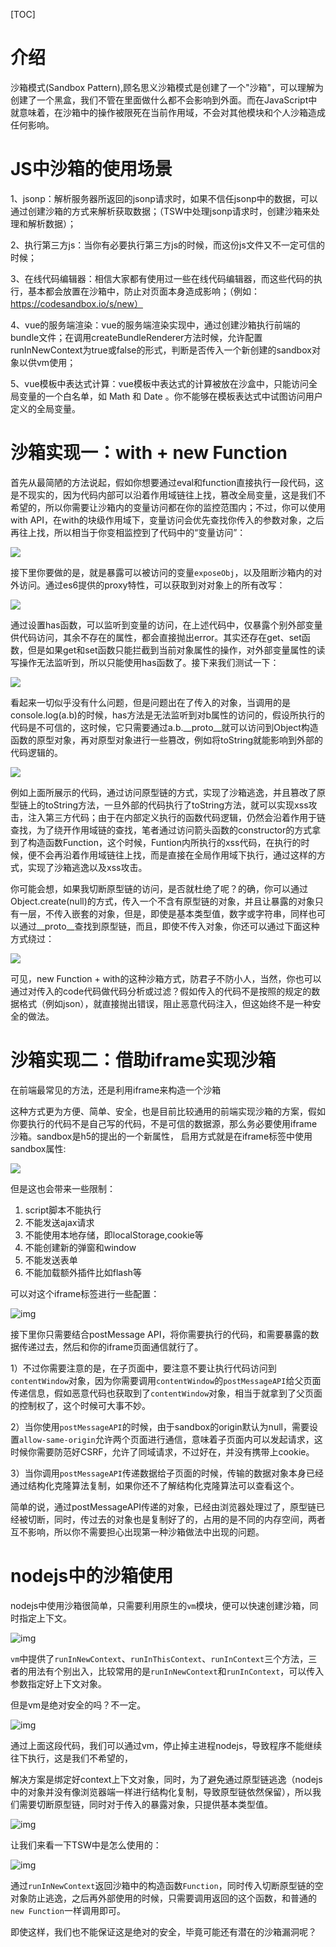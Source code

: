 [TOC]



# 介绍

沙箱模式(Sandbox Pattern),顾名思义沙箱模式是创建了一个"沙箱"，可以理解为创建了一个黑盒，我们不管在里面做什么都不会影响到外面。而在JavaScript中就意味着，在沙箱中的操作被限死在当前作用域，不会对其他模块和个人沙箱造成任何影响。



# JS中沙箱的使用场景

1、jsonp：解析服务器所返回的jsonp请求时，如果不信任jsonp中的数据，可以通过创建沙箱的方式来解析获取数据；（TSW中处理jsonp请求时，创建沙箱来处理和解析数据）；

2、执行第三方js：当你有必要执行第三方js的时候，而这份js文件又不一定可信的时候；

3、在线代码编辑器：相信大家都有使用过一些在线代码编辑器，而这些代码的执行，基本都会放置在沙箱中，防止对页面本身造成影响；（例如：https://codesandbox.io/s/new）

4、vue的服务端渲染：vue的服务端渲染实现中，通过创建沙箱执行前端的bundle文件；在调用createBundleRenderer方法时候，允许配置runInNewContext为true或false的形式，判断是否传入一个新创建的sandbox对象以供vm使用；

5、vue模板中表达式计算：vue模板中表达式的计算被放在沙盒中，只能访问全局变量的一个白名单，如 Math 和 Date 。你不能够在模板表达式中试图访问用户定义的全局变量。




 # 沙箱实现一：with + new Function

首先从最简陋的方法说起，假如你想要通过eval和function直接执行一段代码，这是不现实的，因为代码内部可以沿着作用域链往上找，篡改全局变量，这是我们不希望的，所以你需要让沙箱内的变量访问都在你的监控范围内；不过，你可以使用with API，在with的块级作用域下，变量访问会优先查找你传入的参数对象，之后再往上找，所以相当于你变相监控到了代码中的“变量访问”：

![](https://user-gold-cdn.xitu.io/2019/9/27/16d70994f686bee1?imageView2/0/w/1280/h/960/format/webp/ignore-error/1)


接下里你要做的是，就是暴露可以被访问的变量`exposeObj`，以及阻断沙箱内的对外访问。通过es6提供的proxy特性，可以获取到对对象上的所有改写：

![](https://user-gold-cdn.xitu.io/2019/9/27/16d70994fc72ebaf?imageView2/0/w/1280/h/960/format/webp/ignore-error/1)

通过设置has函数，可以监听到变量的访问，在上述代码中，仅暴露个别外部变量供代码访问，其余不存在的属性，都会直接抛出error。其实还存在get、set函数，但是如果get和set函数只能拦截到当前对象属性的操作，对外部变量属性的读写操作无法监听到，所以只能使用has函数了。接下来我们测试一下：

![](https://user-gold-cdn.xitu.io/2019/9/27/16d70994fc9ca8b8?imageView2/0/w/1280/h/960/format/webp/ignore-error/1)

看起来一切似乎没有什么问题，但是问题出在了传入的对象，当调用的是console.log(a.b)的时候，has方法是无法监听到对b属性的访问的，假设所执行的代码是不可信的，这时候，它只需要通过a.b.__proto__就可以访问到Object构造函数的原型对象，再对原型对象进行一些篡改，例如将toString就能影响到外部的代码逻辑的。

![](https://user-gold-cdn.xitu.io/2019/9/27/16d70994fce960b7?imageView2/0/w/1280/h/960/format/webp/ignore-error/1)


例如上面所展示的代码，通过访问原型链的方式，实现了沙箱逃逸，并且篡改了原型链上的toString方法，一旦外部的代码执行了toString方法，就可以实现xss攻击，注入第三方代码；由于在内部定义执行的函数代码逻辑，仍然会沿着作用于链查找，为了绕开作用域链的查找，笔者通过访问箭头函数的constructor的方式拿到了构造函数Function，这个时候，Funtion内所执行的xss代码，在执行的时候，便不会再沿着作用域链往上找，而是直接在全局作用域下执行，通过这样的方式，实现了沙箱逃逸以及xss攻击。

你可能会想，如果我切断原型链的访问，是否就杜绝了呢？的确，你可以通过Object.create(null)的方式，传入一个不含有原型链的对象，并且让暴露的对象只有一层，不传入嵌套的对象，但是，即使是基本类型值，数字或字符串，同样也可以通过__proto__查找到原型链，而且，即使不传入对象，你还可以通过下面这种方式绕过：

![](https://user-gold-cdn.xitu.io/2019/9/27/16d70994fcddb7a7?imageView2/0/w/1280/h/960/format/webp/ignore-error/1)


可见，new Function + with的这种沙箱方式，防君子不防小人，当然，你也可以通过对传入的code代码做代码分析或过滤？假如传入的代码不是按照的规定的数据格式（例如json），就直接抛出错误，阻止恶意代码注入，但这始终不是一种安全的做法。



# 沙箱实现二：借助iframe实现沙箱

在前端最常见的方法，还是利用iframe来构造一个沙箱

这种方式更为方便、简单、安全，也是目前比较通用的前端实现沙箱的方案，假如你要执行的代码不是自己写的代码，不是可信的数据源，那么务必要使用iframe沙箱。sandbox是h5的提出的一个新属性， 启用方式就是在iframe标签中使用sandbox属性:

![](https://user-gold-cdn.xitu.io/2019/9/27/16d70994fcc8932a?imageView2/0/w/1280/h/960/format/webp/ignore-error/1)

但是这也会带来一些限制：

1. script脚本不能执行
2. 不能发送ajax请求
3. 不能使用本地存储，即localStorage,cookie等
4. 不能创建新的弹窗和window
5. 不能发送表单
6. 不能加载额外插件比如flash等

可以对这个iframe标签进行一些配置：

![img](https://user-gold-cdn.xitu.io/2019/9/27/16d70995215db9f1?imageView2/0/w/1280/h/960/format/webp/ignore-error/1)



接下里你只需要结合postMessage API，将你需要执行的代码，和需要暴露的数据传递过去，然后和你的iframe页面通信就行了。

1）不过你需要注意的是，在子页面中，要注意不要让执行代码访问到`contentWindow`对象，因为你需要调用`contentWindow`的`postMessageAPI`给父页面传递信息，假如恶意代码也获取到了`contentWindow`对象，相当于就拿到了父页面的控制权了，这个时候可大事不妙。

2）当你使用`postMessageAPI`的时候，由于sandbox的origin默认为null，需要设置`allow-same-origin`允许两个页面进行通信，意味着子页面内可以发起请求，这时候你需要防范好CSRF，允许了同域请求，不过好在，并没有携带上cookie。

3）当你调用`postMessageAPI`传递数据给子页面的时候，传输的数据对象本身已经通过结构化克隆算法复制，如果你还不了解结构化克隆算法可以查看这个。

简单的说，通过postMessageAPI传递的对象，已经由浏览器处理过了，原型链已经被切断，同时，传过去的对象也是复制好了的，占用的是不同的内存空间，两者互不影响，所以你不需要担心出现第一种沙箱做法中出现的问题。

 

# nodejs中的沙箱使用

nodejs中使用沙箱很简单，只需要利用原生的`vm`模块，便可以快速创建沙箱，同时指定上下文。

![img](https://user-gold-cdn.xitu.io/2019/9/27/16d7099521d94ce6?imageView2/0/w/1280/h/960/format/webp/ignore-error/1)

`vm`中提供了`runInNewContext`、`runInThisContext`、`runInContext`三个方法，三者的用法有个别出入，比较常用的是`runInNewContext`和`runInContext`，可以传入参数指定好上下文对象。

但是vm是绝对安全的吗？不一定。

![img](https://user-gold-cdn.xitu.io/2019/9/27/16d70995254ad3b7?imageView2/0/w/1280/h/960/format/webp/ignore-error/1)

 通过上面这段代码，我们可以通过vm，停止掉主进程nodejs，导致程序不能继续往下执行，这是我们不希望的，

解决方案是绑定好context上下文对象，同时，为了避免通过原型链逃逸（nodejs中的对象并没有像浏览器端一样进行结构化复制，导致原型链依然保留），所以我们需要切断原型链，同时对于传入的暴露对象，只提供基本类型值。

![img](https://user-gold-cdn.xitu.io/2019/9/27/16d7099529816785?imageView2/0/w/1280/h/960/format/webp/ignore-error/1)

 让我们来看一下TSW中是怎么使用的：

![img](https://user-gold-cdn.xitu.io/2019/9/27/16d709952c7d3d84?imageView2/0/w/1280/h/960/format/webp/ignore-error/1)

 通过`runInNewContext`返回沙箱中的构造函数`Function`，同时传入切断原型链的空对象防止逃逸，之后再外部使用的时候，只需要调用返回的这个函数，和普通的`new Function`一样调用即可。

即使这样，我们也不能保证这是绝对的安全，毕竟可能还有潜在的沙箱漏洞呢？